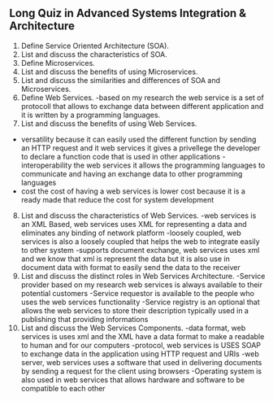 ## Long Quiz in Advanced Systems Integration & Architecture
1. Define Service Oriented Architecture (SOA).
2. List and discuss the characteristics of SOA.
3. Define Microservices.
4. List and discuss the benefits of using Microservices.
5. List and discuss the similarities and differences of SOA and Microservices.
6. Define Web Services.
-based on my research the web service is a set of protocoll that allows to exchange data between different application and it is written by a programming languages.
7. List and discuss the benefits of using Web Services.
- versatility because it can easily used the different function by sending an HTTP request and it web services it gives a privellege the developer to declare a function code that is used in other applications
-interoperability the web services it allows the programming languages to communicate and having an exchange data to other programming languages 
- cost the cost of having a web services is lower cost because it is a ready made that reduce the cost for system development
8. List and discuss the characteristics of Web Services.
-web services is an XML Based, web services uses XML for representing a data and eliminates any binding of network platform
-loosely coupled, web services is also a loosely coupled that helps the web to integrate easily to other system
-supports document exchange, web services uses xml and we know that xml is represent the data but it is also use in document data with format to easily send the data to the receiver
9. List and discuss the distinct roles in Web Services Architecture.
-Service provider based on my research web services is always available to their potential customers
-Service requestor is available to the people who uses the web services functionality
-Service registry is an optional that allows the web services to store their description typically used in a publishing that providing informations 
10. List and discuss the Web Services Components.
-data format, web services is uses xml and the XML have a data format to make a readable to human and for our computers
-protocol, web services is USES SOAP to exchange data in the application using HTTP request and URIs 
-web server, web services uses a software that used in delivering documents by sending a request for the client using browsers
-Operating system is also used in web services that allows hardware and software to be compatible to each other 